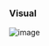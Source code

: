 ### Visual

![image](https://user-images.githubusercontent.com/77758884/201185679-da3e3648-638f-4dd6-92de-19e32a6bf4af.png)

